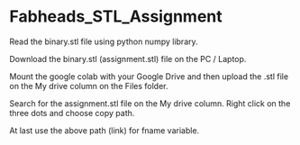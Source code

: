 # Fabheads_STL_Assignment

Read the binary.stl file using python numpy library.

Download the binary.stl (assignment.stl) file on the PC / Laptop. 

Mount the google colab with your Google Drive and then upload the .stl file on the My drive column on the Files folder.

Search for the assignment.stl file on the My drive column. Right click on the three dots and choose copy path.

At last use the above path (link) for fname variable.

